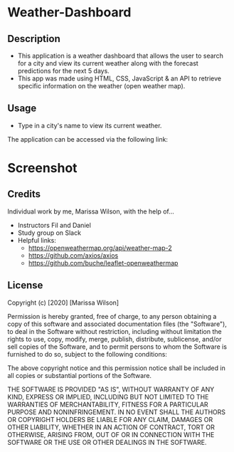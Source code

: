 # Weather-Dashboard

## Description
* This application is a weather dashboard that allows the user to search for a city and view its current weather along with the forecast predictions for the next 5 days.
* This app was made using HTML, CSS, JavaScript & an API to retrieve specific information on the weather (open weather map).

## Usage
* Type in a city's name to view its current weather.

The application can be accessed via the following link: 

# Screenshot


## Credits
Individual work by me, Marissa Wilson, with the help of...
* Instructors Fil and Daniel
* Study group on Slack
* Helpful links:
    - https://openweathermap.org/api/weather-map-2
    - https://github.com/axios/axios
    - https://github.com/buche/leaflet-openweathermap

## License
Copyright (c) [2020] [Marissa Wilson]

Permission is hereby granted, free of charge, to any person obtaining a copy of this software and associated documentation files (the "Software"), to deal in the Software without restriction, including without limitation the rights to use, copy, modify, merge, publish, distribute, sublicense, and/or sell copies of the Software, and to permit persons to whom the Software is furnished to do so, subject to the following conditions:

The above copyright notice and this permission notice shall be included in all copies or substantial portions of the Software.

THE SOFTWARE IS PROVIDED "AS IS", WITHOUT WARRANTY OF ANY KIND, EXPRESS OR IMPLIED, INCLUDING BUT NOT LIMITED TO THE WARRANTIES OF MERCHANTABILITY, FITNESS FOR A PARTICULAR PURPOSE AND NONINFRINGEMENT. IN NO EVENT SHALL THE AUTHORS OR COPYRIGHT HOLDERS BE LIABLE FOR ANY CLAIM, DAMAGES OR OTHER LIABILITY, WHETHER IN AN ACTION OF CONTRACT, TORT OR OTHERWISE, ARISING FROM, OUT OF OR IN CONNECTION WITH THE SOFTWARE OR THE USE OR OTHER DEALINGS IN THE SOFTWARE.